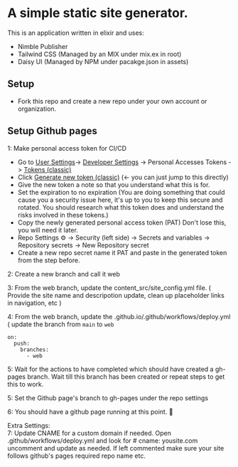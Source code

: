 # A simple static site generator.
This is an application written in elixir and uses:
* Nimble Publisher
* Tailwind CSS (Managed by an MIX under mix.ex in root)
* Daisy UI (Managed by NPM under pacakge.json in assets)


## Setup
 * Fork this repo and create a new repo under your own account or organization.

## Setup Github pages

1: Make personal access token for CI/CD  
  * Go to [User Settings](https://github.com/settings/profile)-> [Developer Settings](https://github.com/settings/apps) -> Personal Accesses Tokens -> [Tokens (classic)](https://github.com/settings/tokens)
  * Click [Generate new token (classic)](https://github.com/settings/tokens/new) (<- you can just jump to this directly)
  * Give the new token a note so that you understand what this is for.
  * Set the expiration to no expiration (You are doing something that could cause you a security issue here, it's up to you to keep this secure and rotated. You should research what this token does and understand the risks involved in these tokens.)
  * Copy the newly generated personal access token (PAT) Don't lose this, you will need it later.
  * Repo Settings ⚙ -> Security (left side) -> Secrets and variables -> Repository secrets -> New Repository secret
  * Create a new repo secret name it PAT and paste in the generated token from the step before.

2: Create a new branch and call it web

3: From the web branch, update the content_src/site_config.yml file. ( Provide the site name and descripotion update, clean up placeholder links in navigation, etc )

4: From the web branch, update the .github.io/.github/workflows/deploy.yml ( update the branch from `main` to `web`
```
on:
  push:
    branches:
      - web
```

5: Wait for the actions to have completed which should have created a gh-pages branch. Wait till this branch has been created or repeat steps to get this to work.  

5: Set the Github page's branch to gh-pages under the repo settings  

6: You should have a github page running at this point. 🎉  
  
Extra Settings:  
7: Update CNAME for a custom domain if needed. Open .github/workflows/deploy.yml and look for # cname: yousite.com uncomment and update as needed. If left commented make sure your site follows github's pages required repo name etc.
